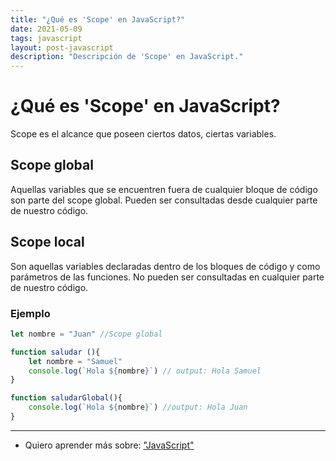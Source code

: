 ```yaml
---
title: "¿Qué es 'Scope' en JavaScript?"
date: 2021-05-09
tags: javascript
layout: post-javascript
description: "Descripción de 'Scope' en JavaScript."
---
```


# ¿Qué es 'Scope' en JavaScript?

Scope es el alcance que poseen ciertos datos, ciertas variables.

## Scope global

Aquellas variables que se encuentren fuera de cualquier bloque de código son parte del scope global. Pueden ser consultadas desde cualquier parte de nuestro código.

## Scope local

Son aquellas variables declaradas dentro de los bloques de código y como parámetros de las funciones. No pueden ser consultadas en cualquier parte de nuestro código.

### Ejemplo

````js
let nombre = "Juan" //Scope global

function saludar (){
	let nombre = "Samuel"
	console.log(`Hola ${nombre}`) // output: Hola Samuel
}

function saludarGlobal(){
	console.log(`Hola ${nombre}`) //output: Hola Juan
}
````

***

- Quiero aprender más sobre: ["JavaScript"](../00/javascript)
